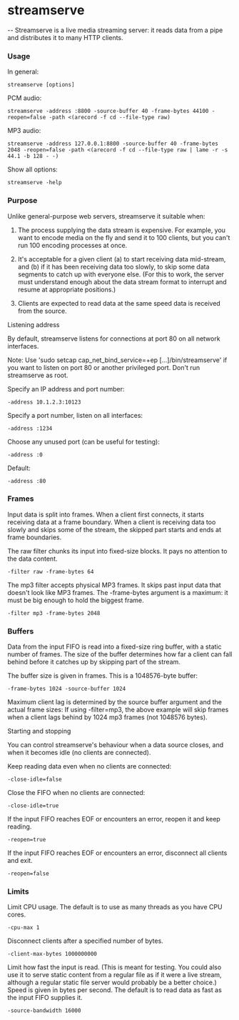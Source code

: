# streamserve
--
Streamserve is a live media streaming server: it reads data from a pipe and
distributes it to many HTTP clients.


### Usage

In general:

    streamserve [options]

PCM audio:

    streamserve -address :8800 -source-buffer 40 -frame-bytes 44100 -reopen=false -path <(arecord -f cd --file-type raw)

MP3 audio:

    streamserve -address 127.0.0.1:8800 -source-buffer 40 -frame-bytes 2048 -reopen=false -path <(arecord -f cd --file-type raw | lame -r -s 44.1 -b 128 - -)

Show all options:

    streamserve -help


### Purpose

Unlike general-purpose web servers, streamserve it suitable when:

1. The process supplying the data stream is expensive. For example, you want to
encode media on the fly and send it to 100 clients, but you can't run 100
encoding processes at once.

2. It's acceptable for a given client (a) to start receiving data mid-stream,
and (b) if it has been receiving data too slowly, to skip some data segments to
catch up with everyone else. (For this to work, the server must understand
enough about the data stream format to interrupt and resume at appropriate
positions.)

3. Clients are expected to read data at the same speed data is received from the
source.


Listening address

By default, streamserve listens for connections at port 80 on all network
interfaces.

Note: Use 'sudo setcap cap_net_bind_service=+ep [...]/bin/streamserve' if you
want to listen on port 80 or another privileged port. Don't run streamserve as
root.

Specify an IP address and port number:

    -address 10.1.2.3:10123

Specify a port number, listen on all interfaces:

    -address :1234

Choose any unused port (can be useful for testing):

    -address :0

Default:

    -address :80


### Frames

Input data is split into frames. When a client first connects, it starts
receiving data at a frame boundary. When a client is receiving data too slowly
and skips some of the stream, the skipped part starts and ends at frame
boundaries.

The raw filter chunks its input into fixed-size blocks. It pays no attention to
the data content.

    -filter raw -frame-bytes 64

The mp3 filter accepts physical MP3 frames. It skips past input data that
doesn't look like MP3 frames. The -frame-bytes argument is a maximum: it must be
big enough to hold the biggest frame.

    -filter mp3 -frame-bytes 2048


### Buffers

Data from the input FIFO is read into a fixed-size ring buffer, with a static
number of frames. The size of the buffer determines how far a client can fall
behind before it catches up by skipping part of the stream.

The buffer size is given in frames. This is a 1048576-byte buffer:

    -frame-bytes 1024 -source-buffer 1024

Maximum client lag is determined by the source buffer argument and the actual
frame sizes: If using -filter=mp3, the above example will skip frames when a
client lags behind by 1024 mp3 frames (not 1048576 bytes).


Starting and stopping

You can control streamserve's behaviour when a data source closes, and when it
becomes idle (no clients are connected).

Keep reading data even when no clients are connected:

    -close-idle=false

Close the FIFO when no clients are connected:

    -close-idle=true

If the input FIFO reaches EOF or encounters an error, reopen it and keep
reading.

    -reopen=true

If the input FIFO reaches EOF or encounters an error, disconnect all clients and
exit.

    -reopen=false


### Limits

Limit CPU usage. The default is to use as many threads as you have CPU cores.

    -cpu-max 1

Disconnect clients after a specified number of bytes.

    -client-max-bytes 1000000000

Limit how fast the input is read. (This is meant for testing. You could also use
it to serve static content from a regular file as if it were a live stream,
although a regular static file server would probably be a better choice.) Speed
is given in bytes per second. The default is to read data as fast as the input
FIFO supplies it.

    -source-bandwidth 16000
